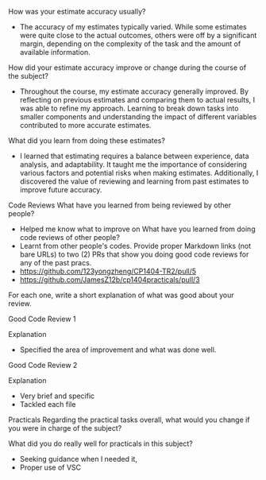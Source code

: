 How was your estimate accuracy usually?
- The accuracy of my estimates typically varied. While some estimates were quite close to the actual outcomes, others were off by a significant margin, depending on the complexity of the task and the amount of available information.

How did your estimate accuracy improve or change during the course of the subject?
- Throughout the course, my estimate accuracy generally improved. By reflecting on previous estimates and comparing them to actual results, I was able to refine my approach. Learning to break down tasks into smaller components and understanding the impact of different variables contributed to more accurate estimates. 

What did you learn from doing these estimates?
- I learned that estimating requires a balance between experience, data analysis, and adaptability. It taught me the importance of considering various factors and potential risks when making estimates. Additionally, I discovered the value of reviewing and learning from past estimates to improve future accuracy.

Code Reviews
What have you learned from being reviewed by other people?
- Helped me know what to improve on
What have you learned from doing code reviews of other people?
- Learnt from other people's codes.
Provide proper Markdown links (not bare URLs) to two (2) PRs that show you doing good code reviews for any of the past pracs.
- https://github.com/123yongzheng/CP1404-TR2/pull/5
- https://github.com/JamesZ12b/cp1404practicals/pull/3

For each one, write a short explanation of what was good about your review.

Good Code Review 1

Explanation
- Specified the area of improvement and what was done well.

Good Code Review 2

Explanation
- Very brief and specific 
- Tackled each file

Practicals
Regarding the practical tasks overall, what would you change if you were in charge of the subject?


What did you do really well for practicals in this subject?
- Seeking guidance when I needed it,
- Proper use of VSC